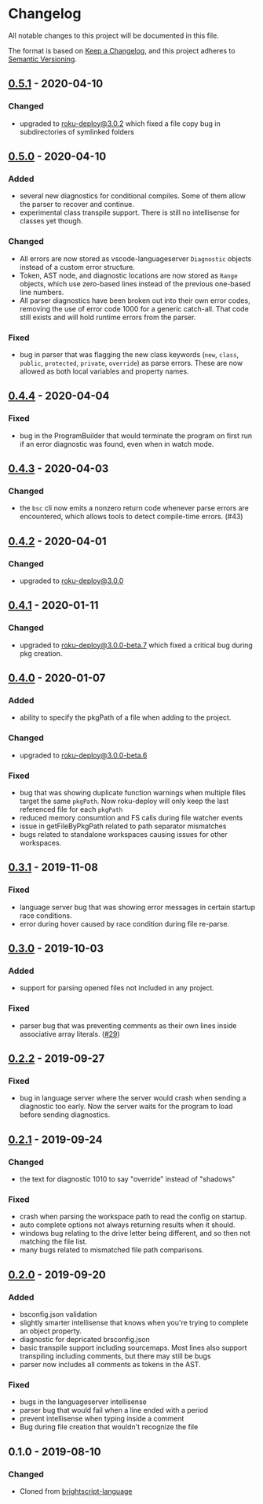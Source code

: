 # Changelog
All notable changes to this project will be documented in this file.

The format is based on [Keep a Changelog](https://keepachangelog.com/en/1.0.0/),
and this project adheres to [Semantic Versioning](https://semver.org/spec/v2.0.0.html).



## [0.5.1] - 2020-04-10
### Changed
 - upgraded to [roku-deploy@3.0.2](https://www.npmjs.com/package/roku-debug/v/0.3.4) which fixed a file copy bug in subdirectories of symlinked folders



## [0.5.0] - 2020-04-10
### Added
 - several new diagnostics for conditional compiles. Some of them allow the parser to recover and continue. 
 - experimental class transpile support. There is still no intellisense for classes yet though.
### Changed
   - All errors are now stored as vscode-languageserver `Diagnostic` objects instead of a custom error structure.
   - Token, AST node, and diagnostic locations are now stored as `Range` objects, which use zero-based lines instead of the previous one-based line numbers. 
   - All parser diagnostics have been broken out into their own error codes, removing the use of error code 1000 for a generic catch-all. That code still exists and will hold runtime errors from the parser.
### Fixed
 - bug in parser that was flagging the new class keywords (`new`, `class`, `public`, `protected`, `private`, `override`) as parse errors. These are now allowed as both local variables and property names.



## [0.4.4] - 2020-04-04
### Fixed
 - bug in the ProgramBuilder that would terminate the program on first run if an error diagnostic was found, even when in watch mode.



## [0.4.3] - 2020-04-03
### Changed
 - the `bsc` cli now emits a nonzero return code whenever parse errors are encountered, which allows tools to detect compile-time errors. (#43)



## [0.4.2] - 2020-04-01
### Changed
 - upgraded to [roku-deploy@3.0.0](https://www.npmjs.com/package/roku-deploy/v/3.0.0)



## [0.4.1] - 2020-01-11
### Changed
 - upgraded to [roku-deploy@3.0.0-beta.7](https://www.npmjs.com/package/roku-deploy/v/3.0.0-beta.7) which fixed a critical bug during pkg creation.



## [0.4.0] - 2020-01-07
### Added 
 - ability to specify the pkgPath of a file when adding to the project. 
### Changed
 - upgraded to [roku-deploy@3.0.0-beta.6](https://www.npmjs.com/package/roku-deploy/v/3.0.0-beta.6)
### Fixed
 - bug that was showing duplicate function warnings when multiple files target the same `pkgPath`. Now roku-deploy will only keep the last referenced file for each `pkgPath`
 - reduced memory consumtion and FS calls during file watcher events
 - issue in getFileByPkgPath related to path separator mismatches
 - bugs related to standalone workspaces causing issues for other workspaces. 



## [0.3.1] - 2019-11-08
### Fixed
 - language server bug that was showing error messages in certain startup race conditions.
 - error during hover caused by race condition during file re-parse.



## [0.3.0] - 2019-10-03
### Added
 - support for parsing opened files not included in any project. 
### Fixed
 - parser bug that was preventing comments as their own lines inside associative array literals. ([#29](https://github.com/rokucommunity/brighterscript/issues/28))


## [0.2.2] - 2019-09-27
### Fixed
 - bug in language server where the server would crash when sending a diagnostic too early. Now the server waits for the program to load before sending diagnostics.



## [0.2.1] - 2019-09-24
### Changed
 - the text for diagnostic 1010 to say "override" instead of "shadows"
### Fixed
 - crash when parsing the workspace path to read the config on startup.
 - auto complete options not always returning results when it should.
 - windows bug relating to the drive letter being different, and so then not matching the file list. 
 - many bugs related to mismatched file path comparisons.



## [0.2.0] - 2019-09-20
### Added
 - bsconfig.json validation
 - slightly smarter intellisense that knows when you're trying to complete an object property.
 - diagnostic for depricated brsconfig.json
 - basic transpile support including sourcemaps. Most lines also support transpiling including comments, but there may still be bugs
 - parser now includes all comments as tokens in the AST.

### Fixed
 - bugs in the languageserver intellisense
 - parser bug that would fail when a line ended with a period
 - prevent intellisense when typing inside a comment
 - Bug during file creation that wouldn't recognize the file


## 0.1.0 - 2019-08-10
### Changed
 - Cloned from [brightscript-language](https://github.com/rokucommunity/brightscript-language)



[0.5.1]:  https://github.com/rokucommunity/brighterscript/compare/v0.5.0...v0.5.1
[0.5.0]:  https://github.com/rokucommunity/brighterscript/compare/v0.4.4...v0.5.0
[0.4.4]:  https://github.com/rokucommunity/brighterscript/compare/v0.4.3...v0.4.4
[0.4.3]:  https://github.com/rokucommunity/brighterscript/compare/v0.4.2...v0.4.3
[0.4.2]:  https://github.com/rokucommunity/brighterscript/compare/v0.4.1...v0.4.2
[0.4.1]:  https://github.com/rokucommunity/brighterscript/compare/v0.4.0...v0.4.1
[0.4.0]:  https://github.com/rokucommunity/brighterscript/compare/v0.3.1...v0.4.0
[0.3.1]:  https://github.com/rokucommunity/brighterscript/compare/v0.3.0...v0.3.1
[0.3.0]:  https://github.com/rokucommunity/brighterscript/compare/v0.2.2...v0.3.0
[0.2.2]:  https://github.com/rokucommunity/brighterscript/compare/v0.2.1...v0.2.2
[0.2.1]:  https://github.com/rokucommunity/brighterscript/compare/v0.2.0...v0.2.1
[0.2.0]:  https://github.com/rokucommunity/brighterscript/compare/v0.1.0...v0.2.0
[0.1.0]:  https://github.com/rokucommunity/brighterscript/compare/v0.1.0...v0.1.0
